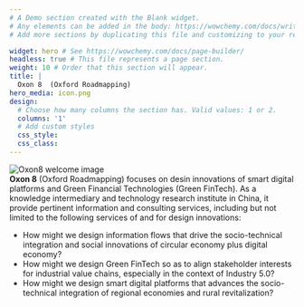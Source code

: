 ```yaml
---
# A Demo section created with the Blank widget.
# Any elements can be added in the body: https://wowchemy.com/docs/writing-markdown-latex/
# Add more sections by duplicating this file and customizing to your requirements.

widget: hero # See https://wowchemy.com/docs/page-builder/
headless: true # This file represents a page section.
weight: 10 # Order that this section will appear.
title: |
  Oxon 8  (Oxford Roadmapping)
hero_media: icon.png
design:
  # Choose how many columns the section has. Valid values: 1 or 2.
  columns: '1'
  # Add custom styles
  css_style:
  css_class:
---
```


![Oxon8  welcome image](./media/welcome.jpg)
<br>**Oxon 8** (Oxford Roadmapping)  focuses on desin innovations of smart digital platforms and Green Financial Technologies (Green FinTech).  As a knowledge intermediary and technology research institute in China, it provide pertinent information and consulting services, including but not limited to the following services of and for design innovations: 

*  How might we design information flows that drive the socio-technical integration  and social innovations of circular economy plus digital economy? 
* How might we design Green FinTech so as to align stakeholder interests for industrial value chains, especially in the context of Industry 5.0?
*  How might we design smart digital platforms that advances the socio-technical integration  of regional economies and rural revitalization?
